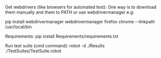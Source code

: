 Get webdrivers (like browsers for automated test):
One way is to download them manually and them to PATH
or use webdrivermanager e.g:

pip install webdrivermanager
webdrivermanager firefox chrome --linkpath /usr/local/bin

Requirements:
pip install Requirements/requirements.txt

Run test suite (cmd command):
robot -d ./Results ./TestSuites/TestSuite.robot
